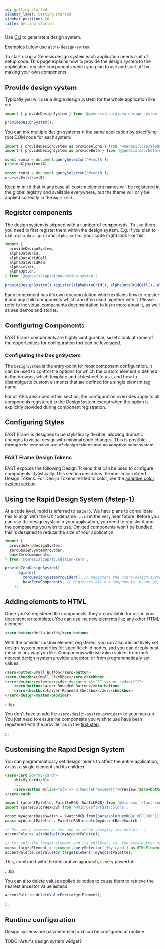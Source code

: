 ```yaml
---
id: getting-started
sidebar_label: Getting started
sidebar_position: 20
title: Getting started
---
```


Use [CLI](/front-end-reference/cli/) to generate a design system.

Examples below use `alpha-design-system`

To start using a Genesis design system each application needs a bit of setup code. This page explains how to provide the design system to the application, register components which you plan to use and start off by making your own components.

## Provide design system

Typically you will use a single design system for the whole application like so: 

```ts
import { provideDesignSystem } from '@genesislcap/alpha-design-system';

provideDesignSystem();
```

You can mix multiple design systems in the same application by specifying root DOM node for each system:

```ts
import { provideDesignSystem as provideAlpha } from '@genesislcap/alpha-design-system';
import { provideDesignSystem as provideBeta } from '@genesislcap/beta-design-system';

const rootA = document.querySelector('#rootA');
provideAlpha(rootA);

const rootB = document.querySelector('#rootB');
provideBeta(rootB);
```

Keep in mind that in any case all custom element names will be registered in the global registry and available everywhere, but the theme will only be applied correctly in the `#app-root`.

## Register components

The design system is shipped with a number of components. To use them you need to first register them within the design system. E.g. if you plan to use `alpha-data-grid` and `alpha-select` your code might look like this:

```ts
import {
  provideDesignSystem,
  alphaDataGrid,
  alphaDataGridCell,
  alphaDataGridRow,
  alphaSelect,
  alphaOption,
} from '@genesislcap/alpha-design-system';

provideDesignSystem().register(alphaDataGrid(), alphaDataGridCell(), alphaDataGridRow(), alphaSelect(), alphaOption());
```

Each component has it's own documentation which explains how to register it and any child components which are often used together with it. Please refer to individual components documentation to learn more about it, as well as see demos and stories.





## Configuring Components

FAST Frame components are highly configurable, so let’s look at some of the opportunities for configuration that can be leveraged.

### Configuring the DesignSystem

The `DesignSystem` is the entry-point for most component configuration. It can be used to control the options for which the custom element is defined in the browser, which template and stylesheet to use, and how to disambiguate custom elements that are defined for a single element tag name.

For all APIs described in this section, the configuration overrides apply to all components registered to the DesignSystem except when the option is explicitly provided during component registration. 

## Configuring Styles

FAST Frame is designed to be stylistically flexible, allowing dramatic changes to visual design with minimal code changes. This is possible through the extensive use of design tokens and an adaptive color system.

### FAST Frame Design Tokens

FAST exposes the following Design Tokens that can be used to configure components stylistically. This section describes the non-color related Design Tokens. For Design Tokens related to color, see the [adaptive color system section](/front-end-reference/design-systems/colour-tokens/)








## Using the Rapid Design System {#step-1}

At a code level, rapid is referred to as `zero`. We have plans to consolidate this to align with the UX codename `rapid`
in the very near future. Before you can use the design system in your application, you need to register it and the
components you wish to use. Omitted components won't be bundled; this is designed to reduce the size of your application.

```typescript
import {
  provideZeroDesignSystem,
  zeroDesignSystemProvider,
  baseZeroComponents,
} from '@genesislcap/foundation-zero';

provideZeroDesignSystem()
    .register(
        zeroDesignSystemProvider(), // Registers the <zero-design-system-provider> custom element
        baseZeroComponents, // Registers all our components in one go, but you can pick and choose
    );
```

## Adding elements to HTML

Once you've registered the components, they are  available for use in your document (or template).
You can use the new elements like any other HTML element:

```html
<zero-button>Hello World</zero-button>
```

With the provider custom element registered, you can also declaratively set design-system properties for specific child
nodes, and you can deeply nest these in any way you like. Components will use token values from their nearest design-system provider ancestor, or from programmatically set values.

```html
<zero-button>Small Button</zero-button>
<zero-checkbox>Small Checkbox</zero-checkbox>
<zero-design-system-provider design-unit="7" corner-radius="4">
    <zero-button>Larger Rounded Button</zero-button>
    <zero-checkbox>Larger Rounded Checkbox</zero-checkbox>
</zero-design-system-provider>
```

:::tip

You don't have to add the `<zero-design-system-provider>` to your markup. You just need to ensure the components you
wish to use have been registered with the provider as in the [first step](#step-1).

:::

## Customising the Rapid Design System

You can programmatically set design tokens to affect the entire application, or just a single element and its children.

```html
<zero-card id="my-card">
    <h1>My Card</h1>
    ...
    <zero-button @click="${x => x.handlePreview()}">Preview</zero-button>
</zero-card>
```

```typescript
import {accentPalette, PaletteRGB, SwatchRGB} from '@microsoft/fast-components';
import {parseColorHexRGB} from '@microsoft/fast-colors';

const myAccentBaseSwatch = SwatchRGB.from(parseColorHexRGB('#FFCC00'));
const myAccentPalette = PaletteRGB.create(myAccentBaseSwatch);

// For every element in the app as we're changing the default...
accentPalette.withDefault(myAccentPalette);

// For only the target element and its children, ie. the zero-button too.
const targetElement = document.querySelector('#my-card') as HTMLElement; 
accentPalette.setValueFor(targetElement, myAccentPalette);
```

This, combined with the declarative approach, is very powerful. 

:::tip

You can also delete values applied to nodes to cause them to retrieve the nearest ancestor value instead.

```typescript
accentPalette.deleteValueFor(targetElement);
```

:::

## Runtime configuration

Design systems are parameterised and can be configured at runtime.

TODO: Artur's design system widget?

